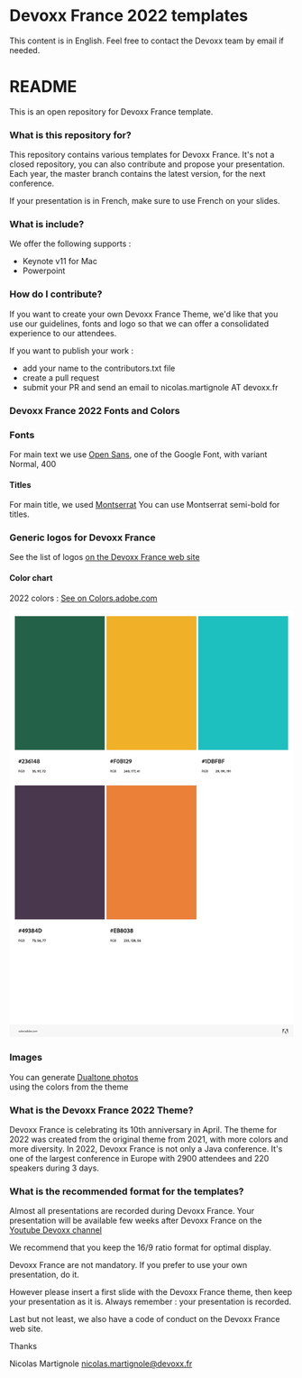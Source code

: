# Devoxx France 2022 templates

This content is in English. Feel free to contact the Devoxx team by email if needed. 

# README #

This is an open repository for Devoxx France template.

### What is this repository for? ###

This repository contains various templates for Devoxx France. It's not a closed repository, you can also contribute and propose your presentation.
Each year, the master branch contains the latest version, for the next conference.

If your presentation is in French, make sure to use French on your slides.

### What is include? ####

We offer the following supports : 
- Keynote v11 for Mac
- Powerpoint

### How do I contribute? ###

If you want to create your own Devoxx France Theme, we'd like that you use our guidelines, fonts and logo so that we can offer a consolidated experience to our attendees.

If you want to publish your work : 

  - add your name to the contributors.txt file
  - create a pull request 
  - submit your PR and send an email to nicolas.martignole AT devoxx.fr 

### Devoxx France 2022 Fonts and Colors

### Fonts

For main text we use [Open Sans](https://fonts.google.com/specimen/Open+Sans), one of the Google Font, with variant Normal, 400

#### Titles

For main title, we used [Montserrat](https://www.google.com/fonts/specimen/Montserrat) 
You can use Montserrat semi-bold for titles.

### Generic logos for Devoxx France

See the list of logos [on the Devoxx France web site](https://www.devoxx.fr/logos-et-bannieres-2022/)


#### Color chart

2022 colors : 
[See on Colors.adobe.com](https://color.adobe.com/Devoxx-FR-2022-v2-color-theme-19678356)

![Devoxx FR 2022 colors](images/2022/colors_devoxx_fr_2022.jpeg)

### Images

You can generate [Dualtone photos](https://duotone.shapefactory.co/?i=ELy8RcnCgEo&f=313741&t=6bb884&q=wave)  
using the colors from the theme

### What is the Devoxx France 2022 Theme?  

Devoxx France is celebrating its 10th anniversary in April. The theme for 2022 was created from the original theme
from 2021, with more colors and more diversity. In 2022, Devoxx France is not only a Java conference. It's one of the 
largest conference in Europe with 2900 attendees and 220 speakers during 3 days. 

### What is the recommended format for the templates? 

Almost all presentations are recorded during Devoxx France. Your presentation will be available few weeks after Devoxx France on the [Youtube Devoxx channel](https://www.youtube.com/channel/UCsVPQfo5RZErDL41LoWvk0A) 

We recommend that you keep the 16/9 ratio format for optimal display.

Devoxx France are not mandatory. If you prefer to use your own presentation, do it.

However please insert a first slide with the Devoxx France theme, then keep your presentation as it is. Always remember : your presentation is recorded. 

Last but not least, we also have a code of conduct on the Devoxx France web site.

Thanks

Nicolas Martignole
nicolas.martignole@devoxx.fr


